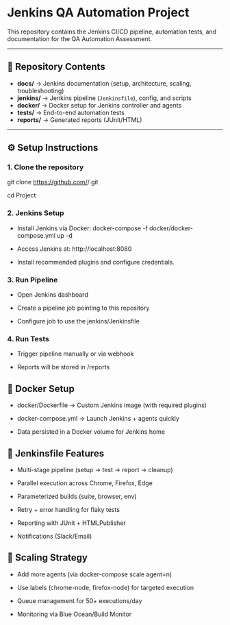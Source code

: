 # Jenkins QA Automation Project

This repository contains the Jenkins CI/CD pipeline, automation tests, and documentation for the QA Automation Assessment.

---

## 📂 Repository Contents
- **docs/** → Jenkins documentation (setup, architecture, scaling, troubleshooting)
- **jenkins/** → Jenkins pipeline (`Jenkinsfile`), config, and scripts
- **docker/** → Docker setup for Jenkins controller and agents
- **tests/** → End-to-end automation tests
- **reports/** → Generated reports (JUnit/HTML)

---

## ⚙️ Setup Instructions

### 1. Clone the repository

git clone https://github.com/<your-username>/<repo-name>.git

cd Project 

### 2. Jenkins Setup

- Install Jenkins via Docker: docker-compose -f docker/docker-compose.yml up -d

- Access Jenkins at: http://localhost:8080

- Install recommended plugins and configure credentials.

### 3. Run Pipeline

- Open Jenkins dashboard

- Create a pipeline job pointing to this repository

- Configure job to use the jenkins/Jenkinsfile

### 4. Run Tests

- Trigger pipeline manually or via webhook

- Reports will be stored in /reports

## 🐳 Docker Setup

- docker/Dockerfile → Custom Jenkins image (with required plugins)

- docker-compose.yml → Launch Jenkins + agents quickly

- Data persisted in a Docker volume for Jenkins home

## 🧪 Jenkinsfile Features

- Multi-stage pipeline (setup → test → report → cleanup)

- Parallel execution across Chrome, Firefox, Edge

- Parameterized builds (suite, browser, env)

- Retry + error handling for flaky tests

- Reporting with JUnit + HTMLPublisher

- Notifications (Slack/Email)

## 🚀 Scaling Strategy

- Add more agents (via docker-compose scale agent=n)

- Use labels (chrome-node, firefox-node) for targeted execution

- Queue management for 50+ executions/day

- Monitoring via Blue Ocean/Build Monitor
